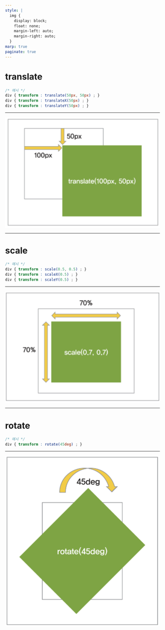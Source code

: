```yaml
---
style: |
  img {
    display: block;
    float: none;
    margin-left: auto;
    margin-right: auto;
  }
marp: true
paginate: true
---
```

# translate
```css
/* 예시 */
div { transform : translate(50px, 50px) ; }
div { transform : translateX(50px) ; }
div { transform : translateY(50px) ; }
```
---
![Alt text](./img/transform/image.png)

---
# scale

```css
/* 예시 */
div { transform : scale(0.5, 0.5) ; }
div { transform : scaleX(0.5) ; }
div { transform : scaleY(0.5) ; }
```
---
![Alt text](./img/transform/image-1.png)

---
# rotate

```css
/* 예시 */
div { transform : rotate(45deg) ; }
```
---
![w:600](./img/transform/image-2.png)
